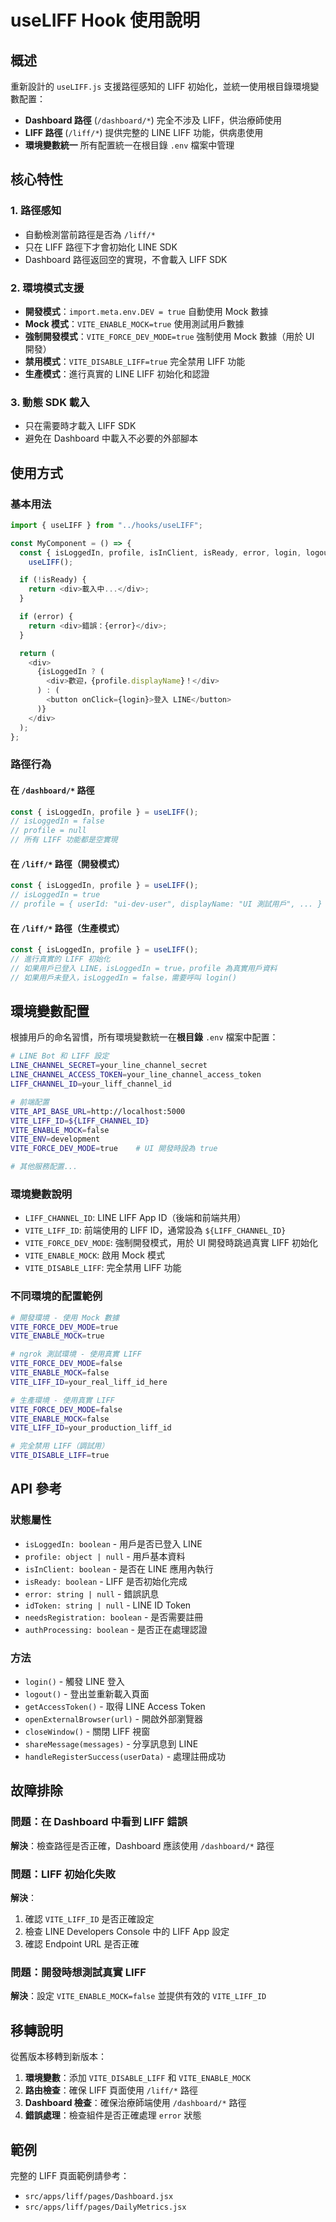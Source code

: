 # useLIFF Hook 使用說明

## 概述

重新設計的 `useLIFF.js` 支援路徑感知的 LIFF 初始化，並統一使用根目錄環境變數配置：

- **Dashboard 路徑** (`/dashboard/*`) 完全不涉及 LIFF，供治療師使用
- **LIFF 路徑** (`/liff/*`) 提供完整的 LINE LIFF 功能，供病患使用
- **環境變數統一** 所有配置統一在根目錄 `.env` 檔案中管理

## 核心特性

### 1. 路徑感知

- 自動檢測當前路徑是否為 `/liff/*`
- 只在 LIFF 路徑下才會初始化 LINE SDK
- Dashboard 路徑返回空的實現，不會載入 LIFF SDK

### 2. 環境模式支援

- **開發模式**：`import.meta.env.DEV = true` 自動使用 Mock 數據
- **Mock 模式**：`VITE_ENABLE_MOCK=true` 使用測試用戶數據
- **強制開發模式**：`VITE_FORCE_DEV_MODE=true` 強制使用 Mock 數據（用於 UI 開發）
- **禁用模式**：`VITE_DISABLE_LIFF=true` 完全禁用 LIFF 功能
- **生產模式**：進行真實的 LINE LIFF 初始化和認證

### 3. 動態 SDK 載入

- 只在需要時才載入 LIFF SDK
- 避免在 Dashboard 中載入不必要的外部腳本

## 使用方式

### 基本用法

```javascript
import { useLIFF } from "../hooks/useLIFF";

const MyComponent = () => {
  const { isLoggedIn, profile, isInClient, isReady, error, login, logout } =
    useLIFF();

  if (!isReady) {
    return <div>載入中...</div>;
  }

  if (error) {
    return <div>錯誤：{error}</div>;
  }

  return (
    <div>
      {isLoggedIn ? (
        <div>歡迎，{profile.displayName}！</div>
      ) : (
        <button onClick={login}>登入 LINE</button>
      )}
    </div>
  );
};
```

### 路徑行為

#### 在 `/dashboard/*` 路徑

```javascript
const { isLoggedIn, profile } = useLIFF();
// isLoggedIn = false
// profile = null
// 所有 LIFF 功能都是空實現
```

#### 在 `/liff/*` 路徑（開發模式）

```javascript
const { isLoggedIn, profile } = useLIFF();
// isLoggedIn = true
// profile = { userId: "ui-dev-user", displayName: "UI 測試用戶", ... }
```

#### 在 `/liff/*` 路徑（生產模式）

```javascript
const { isLoggedIn, profile } = useLIFF();
// 進行真實的 LIFF 初始化
// 如果用戶已登入 LINE，isLoggedIn = true，profile 為真實用戶資料
// 如果用戶未登入，isLoggedIn = false，需要呼叫 login()
```

## 環境變數配置

根據用戶的命名習慣，所有環境變數統一在**根目錄** `.env` 檔案中配置：

```bash
# LINE Bot 和 LIFF 設定
LINE_CHANNEL_SECRET=your_line_channel_secret
LINE_CHANNEL_ACCESS_TOKEN=your_line_channel_access_token
LIFF_CHANNEL_ID=your_liff_channel_id

# 前端配置
VITE_API_BASE_URL=http://localhost:5000
VITE_LIFF_ID=${LIFF_CHANNEL_ID}
VITE_ENABLE_MOCK=false
VITE_ENV=development
VITE_FORCE_DEV_MODE=true    # UI 開發時設為 true

# 其他服務配置...
```

### 環境變數說明

- `LIFF_CHANNEL_ID`: LINE LIFF App ID（後端和前端共用）
- `VITE_LIFF_ID`: 前端使用的 LIFF ID，通常設為 `${LIFF_CHANNEL_ID}`
- `VITE_FORCE_DEV_MODE`: 強制開發模式，用於 UI 開發時跳過真實 LIFF 初始化
- `VITE_ENABLE_MOCK`: 啟用 Mock 模式
- `VITE_DISABLE_LIFF`: 完全禁用 LIFF 功能

### 不同環境的配置範例

```bash
# 開發環境 - 使用 Mock 數據
VITE_FORCE_DEV_MODE=true
VITE_ENABLE_MOCK=true

# ngrok 測試環境 - 使用真實 LIFF
VITE_FORCE_DEV_MODE=false
VITE_ENABLE_MOCK=false
VITE_LIFF_ID=your_real_liff_id_here

# 生產環境 - 使用真實 LIFF
VITE_FORCE_DEV_MODE=false
VITE_ENABLE_MOCK=false
VITE_LIFF_ID=your_production_liff_id

# 完全禁用 LIFF（調試用）
VITE_DISABLE_LIFF=true
```

## API 參考

### 狀態屬性

- `isLoggedIn: boolean` - 用戶是否已登入 LINE
- `profile: object | null` - 用戶基本資料
- `isInClient: boolean` - 是否在 LINE 應用內執行
- `isReady: boolean` - LIFF 是否初始化完成
- `error: string | null` - 錯誤訊息
- `idToken: string | null` - LINE ID Token
- `needsRegistration: boolean` - 是否需要註冊
- `authProcessing: boolean` - 是否正在處理認證

### 方法

- `login()` - 觸發 LINE 登入
- `logout()` - 登出並重新載入頁面
- `getAccessToken()` - 取得 LINE Access Token
- `openExternalBrowser(url)` - 開啟外部瀏覽器
- `closeWindow()` - 關閉 LIFF 視窗
- `shareMessage(messages)` - 分享訊息到 LINE
- `handleRegisterSuccess(userData)` - 處理註冊成功

## 故障排除

### 問題：在 Dashboard 中看到 LIFF 錯誤

**解決**：檢查路徑是否正確，Dashboard 應該使用 `/dashboard/*` 路徑

### 問題：LIFF 初始化失敗

**解決**：

1. 確認 `VITE_LIFF_ID` 是否正確設定
2. 檢查 LINE Developers Console 中的 LIFF App 設定
3. 確認 Endpoint URL 是否正確

### 問題：開發時想測試真實 LIFF

**解決**：設定 `VITE_ENABLE_MOCK=false` 並提供有效的 `VITE_LIFF_ID`

## 移轉說明

從舊版本移轉到新版本：

1. **環境變數**：添加 `VITE_DISABLE_LIFF` 和 `VITE_ENABLE_MOCK`
2. **路由檢查**：確保 LIFF 頁面使用 `/liff/*` 路徑
3. **Dashboard 檢查**：確保治療師端使用 `/dashboard/*` 路徑
4. **錯誤處理**：檢查組件是否正確處理 `error` 狀態

## 範例

完整的 LIFF 頁面範例請參考：

- `src/apps/liff/pages/Dashboard.jsx`
- `src/apps/liff/pages/DailyMetrics.jsx`
